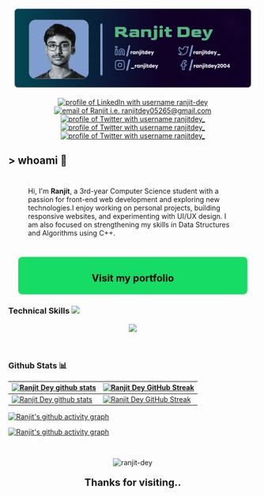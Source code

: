 <div align="center">
  <img alt="banner" src="githubbanner.png" style="margin: auto;">
</div>

<br>
<div align="center">
<a href="https://www.linkedin.com/in/ranjitdey/"><img src="https://img.shields.io/badge/LinkedIn-00A84C?style=for-the-badge&logo=linkedin&logoColor=ffffff" alt="profile of LinkedIn with username ranjit-dey" /></a>
<a href="mailto:ranjitdey05265@gmail.com"><img src="https://img.shields.io/badge/Gmail-00A84C?style=for-the-badge&logo=gmail&logoColor=ffffff" alt="email of Ranjit i.e.   ranjitdey05265@gmail.com" /></a> 
<a href="https://www.x.com/ranjitdey_"><img src="https://img.shields.io/badge/Twitter-00A84C?style=for-the-badge&logo=x&logoColor=ffffff" alt="profile of Twitter with username ranjitdey_" ></a>
<a href="https://www.instagram.com/_ranjitdey"><img src="https://img.shields.io/badge/Instagram-00A84C?style=for-the-badge&logo=instagram&logoColor=ffffff" alt="profile of Twitter with username ranjitdey_" ></a>
<a href="https://www.facebook.com/ranjitdey2004"><img src="https://img.shields.io/badge/Facebook-00A84C?style=for-the-badge&logo=facebook&logoColor=ffffff" alt="profile of Twitter with username ranjitdey_" ></a>
</div>

## <p>> whoami 👋</p>
<div style="display: flex; flex-direction: row; align-items:center; justify-content: center; margin: 20px">
<p style="width:100%; margin: 20px;">
Hi, I'm <b>Ranjit</b>, a 3rd-year Computer Science student with a passion for front-end web development and exploring new technologies.I enjoy working on personal projects, building responsive websites, and experimenting with UI/UX design. I am also focused on strengthening my skills in Data Structures and Algorithms using C++.
</p>

</div>
<div style="
    width: auto;
    padding: 10px 0 0 0;
    margin: 20px;
    display: flex; 
    align-items: center;
    justify-content: center; 
    text-align: center;
    font-size: 20px;
    font-weight: bold;
    border: 1px solid rgba(69, 235, 113, 0.573);
    border-radius: 8px;
    background: #16DB65;
"><p><a style="text-decoration:none; color: #000000; margin:20px" href="ranjitdey.vercel.app">Visit my portfolio</a></p></div>



### Technical Skills <img src='https://user-images.githubusercontent.com/74038190/206662607-d9e7591e-bbf9-42f9-9386-29efc927bc16.gif' width="20">

<p align="center">
  <a href="https://skillicons.dev">
    <img src="https://skillicons.dev/icons?i=git,c,cpp,figma,html,css,javascript,python,linux,tailwind" />
  </a>
</p>

 <br />

### Github Stats 📊

| [![Ranjit Dey github stats](https://github-readme-stats-mc4l.vercel.app/api?username=ranjit-dey&rank_icon=percentile&show_icons=true&theme=transparent&show=reviews&title_color=ffffff&icon_color=ffffff&text_color=16DB65&border_color=ffffff&border_radius=8)](https://github.com/ranjit-dey#gh-dark-mode-only) | [![Ranjit Dey GitHub Streak](https://github-readme-streak-stats.herokuapp.com/?user=ranjit-dey&background=transparent&ring=16DB65&border_color=ffffff&border_radius=8&currStreakLabel=ffffff&currStreakNum=16DB65&sideNums=ffffff&sideLabels=16DB65&dates=ffffff)](https://github.com/ranjit-dey#gh-dark-mode-only) |
| ------------------------------------------------------------------------------------------------------------------------------------------------------------------------------------------------------------------------------------------------------------------ | ------------------------------------------------------------------------------------------------------------------------------------------------------------------------------------------------------------------------------------------------ |
| [![Ranjit Dey github stats](https://github-readme-stats-mc4l.vercel.app/api?username=ranjit-dey&rank_icon=percentile&show_icons=true&theme=transparent&show=reviews&title_color=000000&icon_color=000000&text_color=16DB65&border_color=000000&border_radius=8)](https://github.com/ranjit-dey#gh-light-mode-only) | [![Ranjit Dey GitHub Streak](https://github-readme-streak-stats.herokuapp.com/?user=ranjit-dey&background=transparent&ring=16DB65&border=000000&border_radius=8&stroke=000000&currStreakLabel=000000&currStreakNum=16DB65&sideNums=000000&sideLabels=16DB65&dates=000000)](https://github.com/ranjitdey#gh-light-mode-only) |

[![Ranjit's github activity graph](https://github-readme-activity-graph.vercel.app/graph?username=ranjit-dey&bg_color=transparent&title_color=ffffff&theme=github-compact&hide_border=false#gh-dark-mode-only)](https://github.com/ranjit-dey#gh-dark-mode-only)

<!-- Light Mode -->

[![Ranjit's github activity graph](https://github-readme-activity-graph.vercel.app/graph?username=ranjit-dey&bg_color=transparent&title_color=000000&theme=github-compact&hide_border=false#gh-light-mode-only)](https://github.com/ranjit-dey#gh-light-mode-only)

<br>


<div align="center">
<p align="center"> <img src="https://komarev.com/ghpvc/?username=ranjit-dey&label=Profile%20views&color=16DB65&style=flat&width=50px" alt="ranjit-dey" /> </p>
<p style="font-weight: bold; font-size: 20px">Thanks for visiting..</p>
</div>
